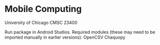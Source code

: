# Mobile Computing

University of Chicago
CMSC 23400

Run package in Android Studios.
Required modules (these may need to be imported manually in earlier versions):
  OpenCSV
  Chaquopy

